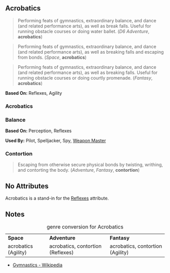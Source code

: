 Acrobatics
----------

> Performing feats of gymnastics, extraordinary balance, and dance (and related performance arts), as well as break falls. Useful for running obstacle courses or doing water ballet. (_D6 Adventure_, __acrobatics__)

> Performing feats of gymnastics, extraordinary balance, and dance (and related performance arts), as well as breaking falls and escaping from bonds. (_Space_, __acrobatics__)

> Performing feats of gymnastics, extraordinary balance, and dance (and related performance arts), as well as breaking falls. Useful for running obstacle courses or doing courtly promenade. (_Fantasy_, __acrobatics__)

__Based On:__ <span title='Adventure'>Reflexes</span>, <span title='Space & Fantasy'>Agility</span>

### Acrobatics

### Balance

__Based On:__ Perception, Reflexes

__Used By:__ Pilot, Spelljacker, Spy, [Weapon Master](WeaponMaster.md)

### Contortion

> Escaping from otherwise secure physical bonds by twisting, writhing,
> and contorting the body. (_Adventure_, _Fantasy_, __contortion__)

No Attributes
-------------

Acrobatics is a stand-in for the [Reflexes](Reflexes.md) attribute.

Notes
-----

<table>
<caption>genre conversion for Acrobatics</caption>
<tr><td><strong>Space</strong></td><td><strong>Adventure</strong></td><td><strong>Fantasy</strong></td></tr>
<tr><td>acrobatics (Agility)</td><td>acrobatics, contortion (Reflexes)</td><td>acrobatics, contortion (Agility)</td></tr>
</table>

- [Gymnastics - Wikipedia](https://en.wikipedia.org/wiki/Gymnastics)
